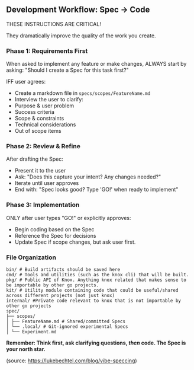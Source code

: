 ## Development Workflow: Spec → Code

THESE INSTRUCTIONS ARE CRITICAL!

They dramatically improve the quality of the work you create.

### Phase 1: Requirements First

When asked to implement any feature or make changes, ALWAYS start by asking:
"Should I create a Spec for this task first?"

IFF user agrees:

- Create a markdown file in `specs/scopes/FeatureName.md`
- Interview the user to clarify:
- Purpose & user problem
- Success criteria
- Scope & constraints
- Technical considerations
- Out of scope items

### Phase 2: Review & Refine

After drafting the Spec:

- Present it to the user
- Ask: "Does this capture your intent? Any changes needed?"
- Iterate until user approves
- End with: "Spec looks good? Type 'GO!' when ready to implement"

### Phase 3: Implementation

ONLY after user types "GO!" or explicitly approves:

- Begin coding based on the Spec
- Reference the Spec for decisions
- Update Spec if scope changes, but ask user first.

### File Organization

```
bin/ # Build artifacts should be saved here
cmd/ # Tools and utilities (such as the knox cli) that will be built.
pkg/ # Public API of Knox. Anything knox related that makes sense to be importable by other go projects.
kit/ # Utility module containing code that could be useful/shared across different projects (not just knox)
internal/ #Private code relevant to knox that is not importable by other go projects
spec/
├── scopes/
│ ├── FeatureName.md # Shared/committed Specs
│ └── .local/ # Git-ignored experimental Specs
│ └── Experiment.md
```

**Remember: Think first, ask clarifying questions, _then_ code. The Spec is your north star.**

(source: https://lukebechtel.com/blog/vibe-speccing)